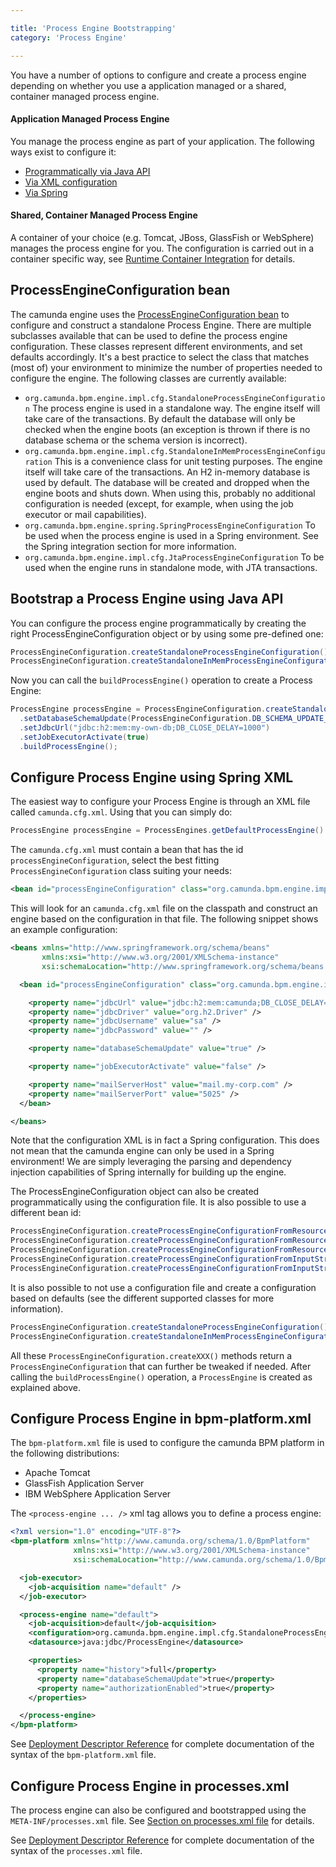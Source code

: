 ```yaml
---

title: 'Process Engine Bootstrapping'
category: 'Process Engine'

---
```



You have a number of options to configure and create a process engine depending on whether you use a application managed or a shared, container managed process engine.

#### Application Managed Process Engine

You manage the process engine as part of your application. The following ways exist to configure it:

*   [Programmatically via Java API](ref:#process-engine-process-engine-bootstrapping-bootstrap-a-process-engine-using-java-api)
*   [Via XML configuration](ref:#process-engine-process-engine-bootstrapping-configure-process-engine-using-spring-xml)
*   [Via Spring](ref:#spring-framework-integration)

#### Shared, Container Managed Process Engine

A container of your choice (e.g. Tomcat, JBoss, GlassFish or WebSphere) manages the process engine for you. The configuration is carried out in a container specific way, see [Runtime Container Integration](ref:#runtime-container-integration) for details.


## ProcessEngineConfiguration bean

The camunda engine uses the [ProcessEngineConfiguration bean](ref:/api-references/javadoc/?org/camunda/bpm/engine/ProcessEngineConfiguration.html) to configure and construct a standalone Process Engine. There are multiple subclasses available that can be used to define the process engine configuration. These classes represent different environments, and set defaults accordingly. It's a best practice to select the class that matches (most of) your environment to minimize the number of properties needed to configure the engine. The following classes are currently available:

*   `org.camunda.bpm.engine.impl.cfg.StandaloneProcessEngineConfiguration` The process engine is used in a standalone way. The engine itself will take care of the transactions. By default the database will only be checked when the engine boots (an exception is thrown if there is no database schema or the schema version is incorrect).
*   `org.camunda.bpm.engine.impl.cfg.StandaloneInMemProcessEngineConfiguration` This is a convenience class for unit testing purposes. The engine itself will take care of the transactions. An H2 in-memory database is used by default. The database will be created and dropped when the engine boots and shuts down. When using this, probably no additional configuration is needed (except, for example, when using the job executor or mail capabilities).
*   `org.camunda.bpm.engine.spring.SpringProcessEngineConfiguration` To be used when the process engine is used in a Spring environment. See the Spring integration section for more information.
*   `org.camunda.bpm.engine.impl.cfg.JtaProcessEngineConfiguration` To be used when the engine runs in standalone mode, with JTA transactions.


## Bootstrap a Process Engine using Java API

You can configure the process engine programmatically by creating the right ProcessEngineConfiguration object or by using some pre-defined one:

```java
ProcessEngineConfiguration.createStandaloneProcessEngineConfiguration();
ProcessEngineConfiguration.createStandaloneInMemProcessEngineConfiguration();
```

Now you can call the `buildProcessEngine()` operation to create a Process Engine:

```java
ProcessEngine processEngine = ProcessEngineConfiguration.createStandaloneInMemProcessEngineConfiguration()
  .setDatabaseSchemaUpdate(ProcessEngineConfiguration.DB_SCHEMA_UPDATE_FALSE)
  .setJdbcUrl("jdbc:h2:mem:my-own-db;DB_CLOSE_DELAY=1000")
  .setJobExecutorActivate(true)
  .buildProcessEngine();
```


## Configure Process Engine using Spring XML

The easiest way to configure your Process Engine is through an XML file called `camunda.cfg.xml`. Using that you can simply do:

```java
ProcessEngine processEngine = ProcessEngines.getDefaultProcessEngine()
```

The `camunda.cfg.xml` must contain a bean that has the id `processEngineConfiguration`, select the best fitting `ProcessEngineConfiguration` class suiting your needs:

```xml
<bean id="processEngineConfiguration" class="org.camunda.bpm.engine.impl.cfg.StandaloneProcessEngineConfiguration">
```

This will look for an `camunda.cfg.xml` file on the classpath and construct an engine based on the configuration in that file. The following snippet shows an example configuration:

```xml
<beans xmlns="http://www.springframework.org/schema/beans"
       xmlns:xsi="http://www.w3.org/2001/XMLSchema-instance"
       xsi:schemaLocation="http://www.springframework.org/schema/beans http://www.springframework.org/schema/beans/spring-beans.xsd">

  <bean id="processEngineConfiguration" class="org.camunda.bpm.engine.impl.cfg.StandaloneProcessEngineConfiguration">

    <property name="jdbcUrl" value="jdbc:h2:mem:camunda;DB_CLOSE_DELAY=1000" />
    <property name="jdbcDriver" value="org.h2.Driver" />
    <property name="jdbcUsername" value="sa" />
    <property name="jdbcPassword" value="" />

    <property name="databaseSchemaUpdate" value="true" />

    <property name="jobExecutorActivate" value="false" />

    <property name="mailServerHost" value="mail.my-corp.com" />
    <property name="mailServerPort" value="5025" />
  </bean>

</beans>
```

Note that the configuration XML is in fact a Spring configuration. This does not mean that the camunda engine can only be used in a Spring environment! We are simply leveraging the parsing and dependency injection capabilities of Spring internally for building up the engine.

The ProcessEngineConfiguration object can also be created programmatically using the configuration file. It is also possible to use a different bean id:

```java
ProcessEngineConfiguration.createProcessEngineConfigurationFromResourceDefault();
ProcessEngineConfiguration.createProcessEngineConfigurationFromResource(String resource);
ProcessEngineConfiguration.createProcessEngineConfigurationFromResource(String resource, String beanName);
ProcessEngineConfiguration.createProcessEngineConfigurationFromInputStream(InputStream inputStream);
ProcessEngineConfiguration.createProcessEngineConfigurationFromInputStream(InputStream inputStream, String beanName);
```

It is also possible to not use a configuration file and create a configuration based on defaults (see the different supported classes for more information).

```java
ProcessEngineConfiguration.createStandaloneProcessEngineConfiguration();
ProcessEngineConfiguration.createStandaloneInMemProcessEngineConfiguration();
```

All these `ProcessEngineConfiguration.createXXX()` methods return a `ProcessEngineConfiguration` that can further be tweaked if needed. After calling the `buildProcessEngine()` operation, a `ProcessEngine` is created as explained above.


## Configure Process Engine in bpm-platform.xml

The `bpm-platform.xml` file is used to configure the camunda BPM platform in the following distributions:

*   Apache Tomcat
*   GlassFish Application Server
*   IBM WebSphere Application Server

The `<process-engine ... />` xml tag allows you to define a process engine:

```xml
<?xml version="1.0" encoding="UTF-8"?>
<bpm-platform xmlns="http://www.camunda.org/schema/1.0/BpmPlatform" 
              xmlns:xsi="http://www.w3.org/2001/XMLSchema-instance"
              xsi:schemaLocation="http://www.camunda.org/schema/1.0/BpmPlatform http://www.camunda.org/schema/1.0/BpmPlatform">

  <job-executor>
    <job-acquisition name="default" />
  </job-executor>

  <process-engine name="default">
    <job-acquisition>default</job-acquisition>
    <configuration>org.camunda.bpm.engine.impl.cfg.StandaloneProcessEngineConfiguration</configuration>
    <datasource>java:jdbc/ProcessEngine</datasource>

    <properties>
      <property name="history">full</property>
      <property name="databaseSchemaUpdate">true</property>
      <property name="authorizationEnabled">true</property>
    </properties>

  </process-engine>
</bpm-platform>
```

See [Deployment Descriptor Reference](ref:/api-references/deployment-descriptors/#descriptors-bpm-platformxml) for complete documentation of the syntax of the `bpm-platform.xml` file.


## Configure Process Engine in processes.xml

The process engine can also be configured and bootstrapped using the `META-INF/processes.xml` file. See [Section on processes.xml file](ref:#process-applications-the-processesxml-deployment-descriptor) for details.

See [Deployment Descriptor Reference](ref:/api-references/deployment-descriptors/#descriptors-processesxml) for complete documentation of the syntax of the `processes.xml` file.
